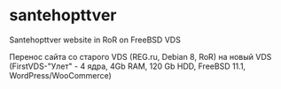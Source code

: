 # santehopttver
Santehopttver website in RoR on FreeBSD VDS

Перенос сайта со старого VDS (REG.ru, Debian 8, RoR) на новый VDS (FirstVDS-"Улет" - 4 ядра, 4Gb RAM, 120 Gb HDD, FreeBSD 11.1, WordPress/WooCommerce)
